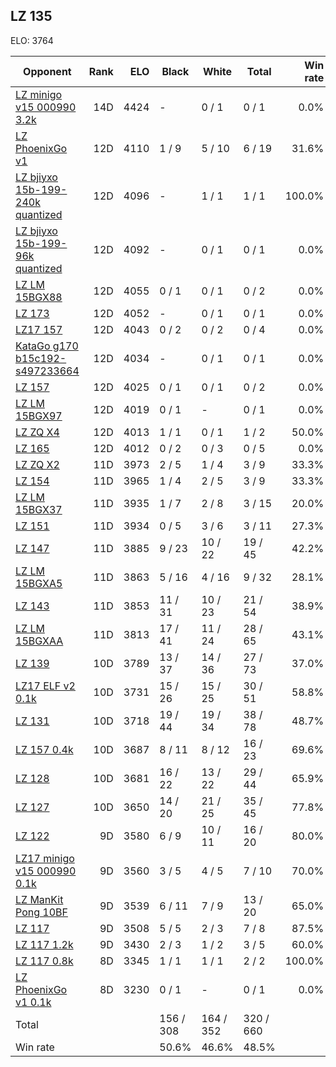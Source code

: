 ## LZ 135 ##

ELO: 3764

Opponent | Rank | ELO | Black | White | Total | Win rate
---------|-----:|----:|-------|-------|-------|-------:
[LZ minigo v15 000990 3.2k](LZ%20minigo%20v15%20000990%203.2k.md) | 14D | 4424 | - | 0 / 1 | 0 / 1 | 0.0%
[LZ PhoenixGo v1](LZ%20PhoenixGo%20v1.md) | 12D | 4110 | 1 / 9 | 5 / 10 | 6 / 19 | 31.6%
[LZ bjiyxo 15b-199-240k quantized](LZ%20bjiyxo%2015b-199-240k%20quantized.md) | 12D | 4096 | - | 1 / 1 | 1 / 1 | 100.0%
[LZ bjiyxo 15b-199-96k quantized](LZ%20bjiyxo%2015b-199-96k%20quantized.md) | 12D | 4092 | - | 0 / 1 | 0 / 1 | 0.0%
[LZ LM 15BGX88](LZ%20LM%2015BGX88.md) | 12D | 4055 | 0 / 1 | 0 / 1 | 0 / 2 | 0.0%
[LZ 173](LZ%20173.md) | 12D | 4052 | - | 0 / 1 | 0 / 1 | 0.0%
[LZ17 157](LZ17%20157.md) | 12D | 4043 | 0 / 2 | 0 / 2 | 0 / 4 | 0.0%
[KataGo g170 b15c192-s497233664](KataGo%20g170%20b15c192-s497233664.md) | 12D | 4034 | - | 0 / 1 | 0 / 1 | 0.0%
[LZ 157](LZ%20157.md) | 12D | 4025 | 0 / 1 | 0 / 1 | 0 / 2 | 0.0%
[LZ LM 15BGX97](LZ%20LM%2015BGX97.md) | 12D | 4019 | 0 / 1 | - | 0 / 1 | 0.0%
[LZ ZQ X4](LZ%20ZQ%20X4.md) | 12D | 4013 | 1 / 1 | 0 / 1 | 1 / 2 | 50.0%
[LZ 165](LZ%20165.md) | 12D | 4012 | 0 / 2 | 0 / 3 | 0 / 5 | 0.0%
[LZ ZQ X2](LZ%20ZQ%20X2.md) | 11D | 3973 | 2 / 5 | 1 / 4 | 3 / 9 | 33.3%
[LZ 154](LZ%20154.md) | 11D | 3965 | 1 / 4 | 2 / 5 | 3 / 9 | 33.3%
[LZ LM 15BGX37](LZ%20LM%2015BGX37.md) | 11D | 3935 | 1 / 7 | 2 / 8 | 3 / 15 | 20.0%
[LZ 151](LZ%20151.md) | 11D | 3934 | 0 / 5 | 3 / 6 | 3 / 11 | 27.3%
[LZ 147](LZ%20147.md) | 11D | 3885 | 9 / 23 | 10 / 22 | 19 / 45 | 42.2%
[LZ LM 15BGXA5](LZ%20LM%2015BGXA5.md) | 11D | 3863 | 5 / 16 | 4 / 16 | 9 / 32 | 28.1%
[LZ 143](LZ%20143.md) | 11D | 3853 | 11 / 31 | 10 / 23 | 21 / 54 | 38.9%
[LZ LM 15BGXAA](LZ%20LM%2015BGXAA.md) | 11D | 3813 | 17 / 41 | 11 / 24 | 28 / 65 | 43.1%
[LZ 139](LZ%20139.md) | 10D | 3789 | 13 / 37 | 14 / 36 | 27 / 73 | 37.0%
[LZ17 ELF v2 0.1k](LZ17%20ELF%20v2%200.1k.md) | 10D | 3731 | 15 / 26 | 15 / 25 | 30 / 51 | 58.8%
[LZ 131](LZ%20131.md) | 10D | 3718 | 19 / 44 | 19 / 34 | 38 / 78 | 48.7%
[LZ 157 0.4k](LZ%20157%200.4k.md) | 10D | 3687 | 8 / 11 | 8 / 12 | 16 / 23 | 69.6%
[LZ 128](LZ%20128.md) | 10D | 3681 | 16 / 22 | 13 / 22 | 29 / 44 | 65.9%
[LZ 127](LZ%20127.md) | 10D | 3650 | 14 / 20 | 21 / 25 | 35 / 45 | 77.8%
[LZ 122](LZ%20122.md) | 9D | 3580 | 6 / 9 | 10 / 11 | 16 / 20 | 80.0%
[LZ17 minigo v15 000990 0.1k](LZ17%20minigo%20v15%20000990%200.1k.md) | 9D | 3560 | 3 / 5 | 4 / 5 | 7 / 10 | 70.0%
[LZ ManKit Pong 10BF](LZ%20ManKit%20Pong%2010BF.md) | 9D | 3539 | 6 / 11 | 7 / 9 | 13 / 20 | 65.0%
[LZ 117](LZ%20117.md) | 9D | 3508 | 5 / 5 | 2 / 3 | 7 / 8 | 87.5%
[LZ 117 1.2k](LZ%20117%201.2k.md) | 9D | 3430 | 2 / 3 | 1 / 2 | 3 / 5 | 60.0%
[LZ 117 0.8k](LZ%20117%200.8k.md) | 8D | 3345 | 1 / 1 | 1 / 1 | 2 / 2 | 100.0%
[LZ PhoenixGo v1 0.1k](LZ%20PhoenixGo%20v1%200.1k.md) | 8D | 3230 | 0 / 1 | - | 0 / 1 | 0.0%
Total | | | 156 / 308 | 164 / 352 | 320 / 660 | 
Win rate| | | 50.6% | 46.6% | 48.5% | 
